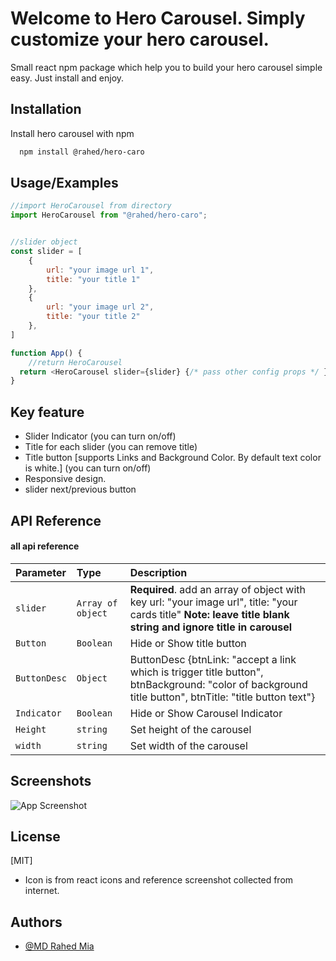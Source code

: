 
# Welcome to Hero Carousel. Simply customize your hero carousel.

Small react npm package which help you to build your hero carousel simple easy. Just install and enjoy.




## Installation

Install hero carousel with npm

```bash
  npm install @rahed/hero-caro
```
    
## Usage/Examples

```javascript
//import HeroCarousel from directory
import HeroCarousel from "@rahed/hero-caro";


//slider object
const slider = [
    {
        url: "your image url 1",
        title: "your title 1"
    }, 
    {
        url: "your image url 2",
        title: "your title 2"
    },
]

function App() {
    //return HeroCarousel
  return <HeroCarousel slider={slider} {/* pass other config props */ }/>
}
```


## Key feature

- Slider Indicator (you can turn on/off)
- Title for each slider (you can remove title)
- Title button [supports Links and Background Color. By default text color is white.] (you can turn on/off)
- Responsive design.
- slider next/previous button

## API Reference

#### all api reference

| Parameter | Type     | Description                       |
| :-------- | :------- | :---------------------------------------------------------- |
| `slider`      | `Array of object` | **Required**. add an array of object with key url: "your image url", title: "your cards title" **Note: leave title blank string and ignore title in carousel** |
| `Button`      | `Boolean` | Hide or Show title button  |
| `ButtonDesc`      | `Object` | ButtonDesc {btnLink: "accept a link which is trigger title button", btnBackground: "color of background title button", btnTitle: "title button text"}  |
| `Indicator`      | `Boolean` | Hide or Show Carousel Indicator |
| `Height`      | `string` | Set height of the carousel |
| `width`      | `string` | Set width of the carousel |




## Screenshots

![App Screenshot](https://snipboard.io/UVJpqN.jpg)


## License

[MIT]
- Icon is from react icons and reference screenshot collected from internet.


## Authors

- [@MD Rahed Mia](https://github.com/MD-Rahed-Mia)

